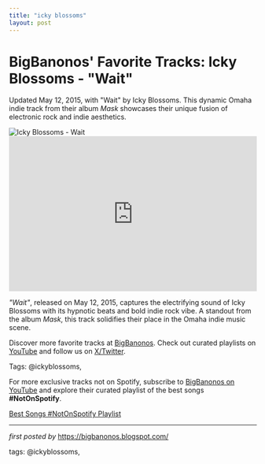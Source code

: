 ```yaml
---
title: "icky blossoms"
layout: post
---
```

<!-- Post Title -->
<h1 >BigBanonos' Favorite Tracks: Icky Blossoms - "Wait"</h1> <!-- Introductory Text -->
<p >Updated May 12, 2015, with "Wait" by Icky Blossoms. This dynamic Omaha indie track from their album <em>Mask</em> showcases their unique fusion of electronic rock and indie aesthetics.</p> <!-- Featured Image -->
<div > <img src="https://www.roughtradepublishing.com/wp-content/uploads/2017/06/IMG_9249-copy-1024x682.jpg" alt="Icky Blossoms - Wait" />
</div> <!-- YouTube Video Embed -->
<div > <iframe width="100%" height="315" src="https://www.youtube.com/embed/cVe16BZsDcM" title="Icky Blossoms - Wait [Official Audio]" frameborder="0" allow="accelerometer; autoplay; encrypted-media; gyroscope; picture-in-picture; web-share" referrerpolicy="strict-origin-when-cross-origin" allowfullscreen></iframe>
</div> <!-- Song Information -->
<div > <p><em>"Wait"</em>, released on May 12, 2015, captures the electrifying sound of Icky Blossoms with its hypnotic beats and bold indie rock vibe. A standout from the album <em>Mask</em>, this track solidifies their place in the Omaha indie music scene.</p>
</div> <!-- Footer Links -->
<div > <p>Discover more favorite tracks at <a href="https://bigbanonos.blogspot.com/" target="_blank">BigBanonos</a>. Check out curated playlists on <a href="https://www.youtube.com/@BigBanonos" target="_blank">YouTube</a> and follow us on <a href="https://x.com/bigbanonos" target="_blank">X/Twitter</a>.</p>
</div> <!-- Tags -->
<p >Tags: @ickyblossoms,</p>


<!--Subscribe and Playlist Links-->
<div>
    <p>For more exclusive tracks not on Spotify, subscribe to <a href="https://www.youtube.com/@BigBanonos" target="_blank">BigBanonos on YouTube</a> and explore their curated playlist of the best songs <strong>#NotOnSpotify</strong>.</p>
    <p><a href="https://www.youtube.com/playlist?list=PLtuNtuTatqI0kFahUCbtbfenC_ET5O_tr" target="_blank">Best Songs #NotOnSpotify Playlist<br /></a></p></div>

<hr />

<p><em>first posted by</em> <a href="https://bigbanonos.blogspot.com/" rel="noopener" target="_new">https://bigbanonos.blogspot.com/</a></p>

<p>tags: @ickyblossoms,</p>
